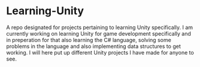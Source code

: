 # Learning-Unity
A repo designated for projects pertaining to learning Unity specifically. I am currently working on learning Unity for game development specifically and in preperation for that also learning the C# language, solving some problems in the language and also implementing data structures to get working. I will here put up different Unity projects I have made for anyone to see. 
